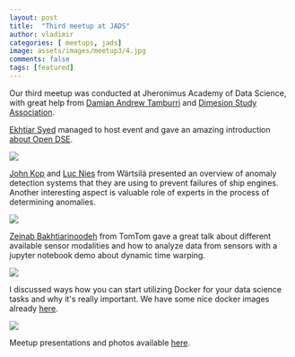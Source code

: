 ```yaml
---
layout: post
title:  "Third meetup at JADS"
author: vladimir
categories: [ meetups, jads]
image: assets/images/meetup3/4.jpg
comments: false
tags: [featured]
---
```


Our third meetup was conducted at Jheronimus Academy of Data Science, with great help from [Damian Andrew Tamburri]({{site.baseurl}}/author-damian-andrew-tamburri) and [Dimesion Study Association](https://dimensionsa.nl/). 

[Ekhtiar Syed]({{site.baseurl}}/author-ekhtiar-syed) managed to host event and gave an amazing introduction [about Open DSE]({{site.baseurl}}/welcome-to-open-dse).

![]({{site.baseurl}}/assets/images/meetup3/1.jpg)

[John Kop](https://www.linkedin.com/in/john-kop-992a9233/) and [Luc Nies](https://www.linkedin.com/in/lucnies/) from Wärtsilä presented an overview of anomaly detection systems that they are using to prevent failures of ship engines. Another interesting aspect is valuable role of experts in the process of determining anomalies.

![]({{site.baseurl}}/assets/images/meetup3/2.jpg)

[Zeinab Bakhtiarinoodeh](https://www.linkedin.com/in/zeinab-b-42506ab8/) from TomTom gave a great talk about different available sensor modalities and how to analyze data from sensors with a jupyter notebook demo about dynamic time warping. 

![]({{site.baseurl}}/assets/images/meetup3/3.jpg)


I discussed ways how you can start utilizing Docker for your data science tasks and why it's really important. We have some nice docker images already [here](https://hub.docker.com/u/opendse).  

![]({{site.baseurl}}/assets/images/meetup3/5.jpg)


Meetup presentations and photos available [here](https://goo.gl/AwZv8R).
